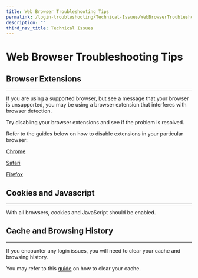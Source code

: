 ```yaml
---
title: Web Browser Troubleshooting Tips
permalink: /login-troubleshooting/Technical-Issues/WebBrowserTroubleshooting/
description: ""
third_nav_title: Technical Issues
---
```

Web Browser Troubleshooting Tips
================================

  Browser Extensions
------------------

---

 If you are using a supported browser, but see a message that your browser is unsupported, you may be using a browser extension that interferes with browser detection.

Try disabling your browser extensions and see if the problem is resolved.

 Refer to the guides below on how to disable extensions in your particular browser:

[Chrome](https://support.google.com/chrome_webstore/answer/2664769)

[Safari](https://support.apple.com/en-us/HT203051)

[Firefox](https://support.mozilla.org/en-US/kb/disable-or-remove-add-ons)

    
  Cookies and Javascript
----------------------

---

 With all browsers, cookies and JavaScript should be enabled.

    
 Cache and Browsing History
--------------------------

---

 If you encounter any login issues, you will need to clear your cache and browsing history.

You may refer to this [guide]() on how to clear your cache.